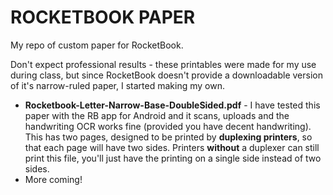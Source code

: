 # ROCKETBOOK PAPER
My repo of custom paper for RocketBook.

Don't expect professional results - these printables were made for my use during class, but since RocketBook doesn't provide a downloadable version of it's narrow-ruled paper, I started making my own.

* **Rocketbook-Letter-Narrow-Base-DoubleSided.pdf** - I have tested this paper with the RB app for Android and it scans, uploads and the handwriting OCR works fine (provided you have decent handwriting).  This has two pages, designed to be printed by **duplexing printers**, so that each page will have two sides.  Printers **without** a duplexer can still print this file, you'll just have the printing on a single side instead of two sides.
* More coming!
